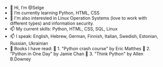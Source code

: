 - 👋 Hi, I’m @Selge
- 🌱 I’m currently learning Python, HTML, CSS
- 🌱 I'm also interested in Linux Operation Systems (love to work with different types) and information security.
- 📫 My current skills: Python, HTML, CSS, SQL, Linux
- 📫 I speak: English, Hebrew, German, Finnish, Italian, Swedish, Estonian, Russian, Ukrainian
- 💞️ Books I have read:
      👀 1. "Python crash course" by Eric Matthes
      👀 2. "Python in One Day" by Jamie Chan
      👀 3. "Think Python" by Allen B.Downey

<!---
Selge/Selge is a ✨ special ✨ repository because its `README.md` (this file) appears on your GitHub profile.
You can click the Preview link to take a look at your changes.
--->
